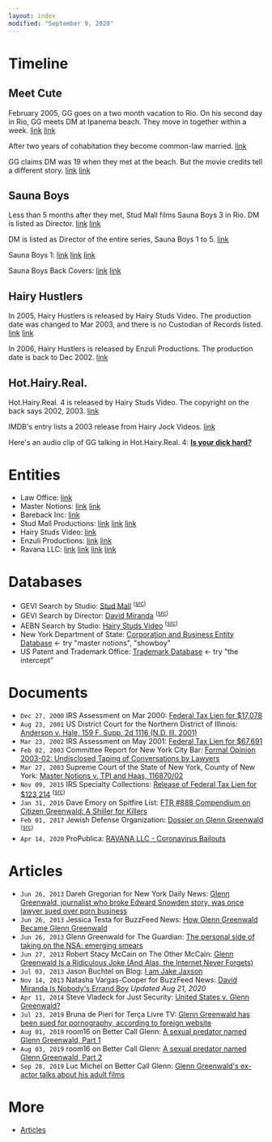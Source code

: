 ```yaml
---
layout: index
modified: "September 9, 2020"
---
```


<!--
<blockquote class="twitter-tweet" data-conversation="none" data-dnt="true"><p lang="en" dir="ltr">My vindicated dissent on Russiagate bullshit is one of the proudest accomplishment of my journalistic career - right after our ongoing exposés this year about Bolsonaro officials, the Snowden reporting, my animal rights journalism, and my general impact on journalism theories.</p>&mdash; Glenn Greenwald (@ggreenwald) <a href="https://twitter.com/ggreenwald/status/1188552902744387584?ref_src=twsrc%5Etfw">October 27, 2019</a></blockquote>
-->

# Timeline

## Meet Cute

February 2005, GG goes on a two month vacation to Rio. On his second day in Rio, GG meets DM at Ipanema beach. They move in together within a week.
[link](https://twitter.com/wokyleeks/status/1298827978164453378)
[link](https://twitter.com/AlanVRK/status/1298322296579522564)

After two years of cohabitation they become common-law married.
[link](https://twitter.com/AlanVRK/status/1298323770743152640)

GG claims DM was 19 when they met at the beach. But the movie credits tell a different story.
[link](https://twitter.com/wokyleeks/status/1303174798214795264)
[link](https://twitter.com/AlanVRK/status/1299837138629021696)

## Sauna Boys

Less than 5 months after they met, Stud Mall films Sauna Boys 3 in Rio. DM is listed as Director.
[link](https://twitter.com/AlanVRK/status/1298727516736233472)
[link](https://twitter.com/AlanVRK/status/1299105381910802445)

DM is listed as Director of the entire series, Sauna Boys 1 to 5.
[link](https://twitter.com/wokyleeks/status/1299808430450855936)

Sauna Boys 1: [link](https://twitter.com/AlanVRK/status/1298731008389509125) [link](https://twitter.com/AlanVRK/status/1298706588199460865) [link](https://twitter.com/wokyleeks/status/1299809826067816448)

Sauna Boys Back Covers: [link](https://twitter.com/AlanVRK/status/1298715175051079687) [link](https://twitter.com/AlanVRK/status/1299718665345134594)

## Hairy Hustlers

In 2005, Hairy Hustlers is released by Hairy Studs Video. The production date was changed to Mar 2003, and there is no Custodian of Records listed.
[link](https://twitter.com/AlanVRK/status/1299761145922945027)
[link](https://twitter.com/AlanVRK/status/1299769069382569986)

In 2006, Hairy Hustlers is released by Enzuli Productions. The production date is back to Dec 2002.
[link](https://twitter.com/AlanVRK/status/1299767507654529025)

## Hot.Hairy.Real.

Hot.Hairy.Real. 4 is released by Hairy Studs Video. The copyright on the back says 2002, 2003.
[link](https://twitter.com/AlanVRK/status/1299754728897863685)

IMDB's entry lists a 2003 release from Hairy Jock Videos. [link](https://www.imdb.com/title/tt7801464/)

Here's an audio clip of GG talking in Hot.Hairy.Real. 4: **[Is your dick hard?](./media/hairy-studs-4-audio.mp4)**

# Entities

- Law Office: [link](https://www.bizexposed.com/New_York-USA/B/Law_Office_of_Glenn_Green_Wald-New_York.php)
- Master Notions: [link](https://twitter.com/AlanVRK/status/1299119861809975297) [link](https://twitter.com/AlanVRK/status/1298995252284362752)
- Bareback Inc: [link](https://twitter.com/AlanVRK/status/1298734275601281025)
- Stud Mall Productions: [link](https://twitter.com/AlanVRK/status/1298396468844396545) [link](https://twitter.com/wokyleeks/status/1299021151352393728) [link](http://web.archive.org/web/20050208081923/http://www.studmall.com/contact.php)
- Hairy Studs Video: [link](https://twitter.com/AlanVRK/status/1299762747266215937)
- Enzuli Productions: [link](https://twitter.com/AlanVRK/status/1299776571482476548) [link](https://twitter.com/AlanVRK/status/1299788774382211072)
- Ravana LLC: [link](https://twitter.com/AlanVRK/status/1298626981848899585) [link](https://twitter.com/AlanVRK/status/1298717258919813122) [link](https://twitter.com/AlanVRK/status/1299080322919862272) [link](https://twitter.com/AlanVRK/status/1299081614513840128)

# Databases

- GEVI Search by Studio: [Stud Mall](./assets/images/gevi-studio-studmall.png) <sup>([src](https://www.gayeroticvideoindex.com/C/7/6277.html))</sup>
- GEVI Search by Director: [David Miranda](./assets/images/gevi-director-dm.png) <sup>([src](https://www.gayeroticvideoindex.com/D/3/2013.html))</sup>
- AEBN Search by Studio: [Hairy Studs Video](./assets/images/aebn-series-hairystuds.png) <sup>([src](https://gay.aebn.com/gay/studios/19516/hairy-studs-video))</sup>
- New York Department of State: [Corporation and Business Entity Database](https://appext20.dos.ny.gov/corp_public/corpsearch.entity_search_entry) &#8592; try "master notions", "showboy"
- US Patent and Trademark Office: [Trademark Database](http://tess2.uspto.gov/) &#8592; try "the intercept"

# Documents

- ``Dec 27, 2000`` IRS Assessment on Mar 2000: [Federal Tax Lien for $17,078](https://a836-acris.nyc.gov/DS/DocumentSearch/DocumentDetail?doc_id=FT_1850007483285)
- ``Aug 23, 2001`` US District Court for the Northern District of Illinois: [Anderson v. Hale, 159 F. Supp. 2d 1116 (N.D. Ill. 2001)](https://law.justia.com/cases/federal/district-courts/FSupp2/159/1116/2384296)
- ``Mar 23, 2002`` IRS Assessment on May 2001: [Federal Tax Lien for $67,691](https://a836-acris.nyc.gov/DS/DocumentSearch/DocumentDetail?doc_id=FT_1580008351458)
- ``Feb 02, 2003`` Committee Report for New York City Bar: [Formal Opinion 2003-02: Undisclosed Taping of Conversations by Lawyers](https://www.nycbar.org/member-and-career-services/committees/reports-listing/reports/detail/formal-opinion-2003-02-undisclosed-taping-of-conversations-by-lawyers-1)
- ``Mar 27, 2003`` Supreme Court of the State of New York, County of New York: [Master Notions v. TPI and Haas, 116870/02](./docs/30011687020023SCIV_pdf.pdf)
- ``Nov 09, 2015`` IRS Specialty Collections: [Release of Federal Tax Lien for $123,214](./docs/2015102800324009OCR.pdf) <sup>([src](https://a836-acris.nyc.gov/DS/DocumentSearch/DocumentDetail?doc_id=2015102800324009))</sup>
- ``Jan 31, 2016`` Dave Emory on Spitfire List: [FTR #888 Compendium on Citizen Greenwald: A Shiller for Killers](http://spitfirelist.com/for-the-record/ftr-888-compendium-on-citizen-greenwald-a-shiller-for-killers/)
- ``Feb 01, 2017`` Jewish Defense Organization: [Dossier on Glenn Greenwald](./docs/jewish-defense-organization-dossier.pdf) <sup>([src](https://inba.info/the-story-of-a-jew-who-fell-in-love-with-a-nazi-the-glenn-greenwald-matt-hale-affair_58aa1654b6d87f6f5d8b5237.html))</sup>
- ``Apr 14, 2020`` ProPublica: [RAVANA LLC - Coronavirus Bailouts](https://projects.propublica.org/coronavirus/bailouts/loans/ravana-llc-a962e2a231387214e7a1c7778ec6e3ab)

# Articles

- ``Jun 26, 2013`` Dareh Gregorian for New York Daily News: [Glenn Greenwald, journalist who broke Edward Snowden story, was once lawyer sued over porn business](https://www.nydailynews.com/news/national/greenwald-reporter-broke-nsa-story-lawyer-sued-porn-biz-article-1.1383448)
- ``Jun 26, 2013`` Jessica Testa for BuzzFeed News: [How Glenn Greenwald Became Glenn Greenwald](https://www.buzzfeednews.com/article/jtes/how-glenn-greenwald-became-glenn-greenwald)
- ``Jun 26, 2013`` Glenn Greenwald for The Guardian: [The personal side of taking on the NSA: emerging smears](https://www.theguardian.com/commentisfree/2013/jun/26/nsa-revelations-response-to-smears)
- ``Jun 27, 2013`` Robert Stacy McCain on The Other McCain: [Glenn Greenwald Is a Ridiculous Joke (And Alas, the Internet Never Forgets)](https://theothermccain.com/2013/06/27/glenn-greenwald-is-a-ridiculous-joke-and-alas-the-internet-never-forgets/)
- ``Jul 03, 2013`` Jason Buchtel on Blog: [I am Jake Jaxson](https://jakejaxson.com/post/54490441032/i-am-jake-jaxson)
- ``Nov 14, 2013`` Natasha Vargas-Cooper for BuzzFeed News: [David Miranda Is Nobody's Errand Boy](https://www.buzzfeed.com/natashavc/david-miranda-is-nobodys-errand-boy) _Updated Aug 21, 2020_
- ``Apr 11, 2014`` Steve Vladeck for Just Security: [United States v. Glenn Greenwald?](https://www.justsecurity.org/9299/united-states-v-glenn-greenwald/)
- ``Jul 23, 2019`` Bruna de Pieri for Terça Livre TV: [Glenn Greenwald has been sued for pornography, according to foreign website](https://www.tercalivre.com.br/glenn-greenwald-ja-foi-processado-por-pornografia-segundo-site-estrangeiro/)
- ``Aug 01, 2019`` room16 on Better Call Glenn: [A sexual predator named Glenn Greenwald, Part 1](predator-part-1.md)
- ``Aug 03, 2019`` room16 on Better Call Glenn: [A sexual predator named Glenn Greenwald, Part 2](predator-part-2.md)
- ``Sep 28, 2019`` Luc Michel on Better Call Glenn: [Glenn Greenwald's ex-actor talks about his adult films](raul-interview.md)

# More

- [Articles](articles.md)

[1]: https://www.fbi.gov/wanted/cyber/evgeniy-mikhailovich-bogachev
[2]: https://aficwomendirect.org/director/jenkleiner/
